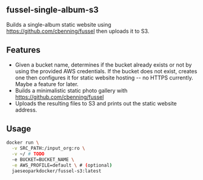 ## fussel-single-album-s3

Builds a single-album static website using https://github.com/cbenning/fussel then uploads it to S3.

## Features

* Given a bucket name, determines if the bucket already exists or not by using the provided AWS credentials. If the bucket does not exist, creates one then configures it for static website hosting -- no HTTPS currently. Maybe a feature for later.
* Builds a minimalistic static photo gallery with https://github.com/cbenning/fussel
* Uploads the resulting files to S3 and prints out the static website address.

## Usage

```bash
docker run \
  -v SRC_PATH:/input_org:ro \
  -v ~/ # TODO
  -e BUCKET=BUCKET_NAME \
  -e AWS_PROFILE=default \ # (optional)
  jaeseoparkdocker/fussel-s3:latest
```

